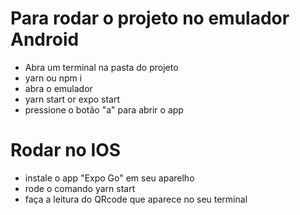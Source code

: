 # Para rodar o projeto no emulador Android
 * Abra um terminal na pasta do projeto
 * yarn ou npm i
 * abra o emulador
 * yarn start or expo start
 * pressione o botão "a" para abrir o app
 
# Rodar no IOS
 * instale o app "Expo Go" em seu aparelho
 * rode o comando yarn start
 * faça a leitura do QRcode que aparece no seu terminal
 
